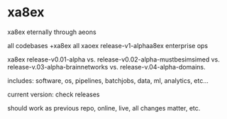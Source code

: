 # xa8ex
xa8ex eternally through aeons 

all codebases +xa8ex all xaoex release-v1-alphaa8ex enterprise ops

xa8ex release-v0.01-alpha vs. release-v0.02-alpha-mustbesimsimed vs. release-v.03-alpha-brainnetworks vs. release-v.04-alpha-domains.

includes: software, os, pipelines, batchjobs, data, ml, analytics, etc...

current version: check releases

should work as previous repo, online, live, all changes matter, etc.

